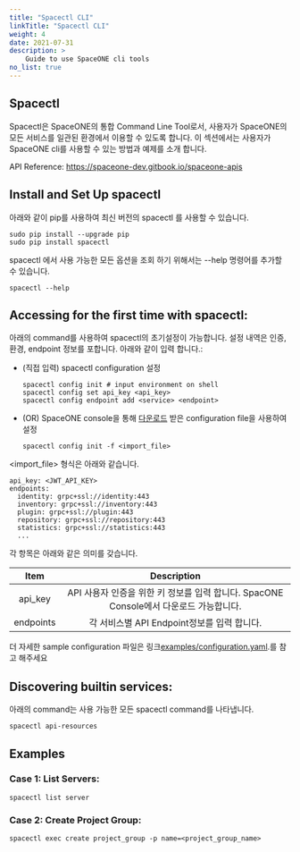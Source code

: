 ```yaml
---
title: "Spacectl CLI"
linkTitle: "Spacectl CLI"
weight: 4
date: 2021-07-31
description: >
    Guide to use SpaceONE cli tools
no_list: true
---
```




## Spacectl 

Spacectl은 SpaceONE의 통합 Command Line Tool로서, 사용자가 SpaceONE의 모든 서비스를 일관된 환경에서 이용할 수 있도록 합니다. 
이 섹션에서는 사용자가 SpaceONE cli를 사용할 수 있는 방법과 예제를 소개 합니다. 

API Reference: https://spaceone-dev.gitbook.io/spaceone-apis


## Install and Set Up spacectl
아래와 같이 pip를 사용하여 최신 버전의 spacectl 를 사용할 수 있습니다. 

```commandline
sudo pip install --upgrade pip 
sudo pip install spacectl
```

spacectl 에서 사용 가능한 모든 옵션을 조회 하기 위해서는 --help 명령어를 추가할 수 있습니다.
```commandline
spacectl --help
```

## Accessing for the first time with spacectl:

아래의 command를 사용하여 spacectl의 초기설정이 가능합니다. 설정 내역은 인증, 환경, endpoint 정보를 포합니다.
아래와 같이 입력 합니다.:

- (직접 입력) spacectl configuration 설정
    ```commandline
    spacectl config init # input environment on shell
    spacectl config set api_key <api_key>
    spacectl config endpoint add <service> <endpoint>
    ```

- (OR) SpaceONE console을 통해 [다운로드](/ko/docs/guides/my_account/api_key/#creating-api-keys) 받은 configuration file을 사용하여 설정
    ```commandline
    spacectl config init -f <import_file>
    ```

<import_file> 형식은 아래와 같습니다.

```
api_key: <JWT_API_KEY>
endpoints:
  identity: grpc+ssl://identity:443
  inventory: grpc+ssl://inventory:443
  plugin: grpc+ssl://plugin:443
  repository: grpc+ssl://repository:443
  statistics: grpc+ssl://statistics:443
  ...
```
각 항목은 아래와 같은 의미를 갖습니다.

|   Item    |                                  Description                                   |
|:---------:|:------------------------------------------------------------------------------:|
|  api_key  |       API 사용자 인증을 위한 키 정보를 입력 합니다. SpacONE Console에서 다운로드 가능합니다.               |
| endpoints |                         각 서비스별 API Endpoint정보를 입력 합니다.                         |


더 자세한 sample configuration 파일은 링크[examples/configuration.yaml](https://github.com/spaceone-dev/spacectl/blob/master/examples/configuration.yaml).를 참고 해주세요

## Discovering builtin services:

아래의 command는 사용 가능한 모든 spacectl command를 나타냅니다.

```commandline
spacectl api-resources
```

## Examples
### Case 1: List Servers:
```commandline
spacectl list server
```

### Case 2: Create Project Group:
```commandline
spacectl exec create project_group -p name=<project_group_name>
```
